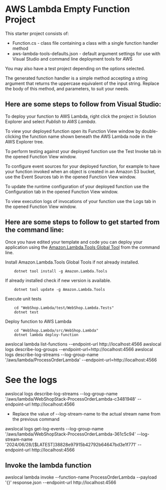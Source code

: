 # AWS Lambda Empty Function Project

This starter project consists of:
* Function.cs - class file containing a class with a single function handler method
* aws-lambda-tools-defaults.json - default argument settings for use with Visual Studio and command line deployment tools for AWS

You may also have a test project depending on the options selected.

The generated function handler is a simple method accepting a string argument that returns the uppercase equivalent of the input string. Replace the body of this method, and parameters, to suit your needs. 

## Here are some steps to follow from Visual Studio:

To deploy your function to AWS Lambda, right click the project in Solution Explorer and select *Publish to AWS Lambda*.

To view your deployed function open its Function View window by double-clicking the function name shown beneath the AWS Lambda node in the AWS Explorer tree.

To perform testing against your deployed function use the Test Invoke tab in the opened Function View window.

To configure event sources for your deployed function, for example to have your function invoked when an object is created in an Amazon S3 bucket, use the Event Sources tab in the opened Function View window.

To update the runtime configuration of your deployed function use the Configuration tab in the opened Function View window.

To view execution logs of invocations of your function use the Logs tab in the opened Function View window.

## Here are some steps to follow to get started from the command line:

Once you have edited your template and code you can deploy your application using the [Amazon.Lambda.Tools Global Tool](https://github.com/aws/aws-extensions-for-dotnet-cli#aws-lambda-amazonlambdatools) from the command line.

Install Amazon.Lambda.Tools Global Tools if not already installed.
```
    dotnet tool install -g Amazon.Lambda.Tools
```

If already installed check if new version is available.
```
    dotnet tool update -g Amazon.Lambda.Tools
```

Execute unit tests
```
    cd "WebShop.Lambda/test/WebShop.Lambda.Tests"
    dotnet test
```

Deploy function to AWS Lambda
```
    cd "WebShop.Lambda/src/WebShop.Lambda"
    dotnet lambda deploy-function
```


awslocal lambda list-functions --endpoint-url http://localhost:4566
awslocal logs describe-log-groups --endpoint-url=http://localhost:4566
awslocal logs describe-log-streams --log-group-name '/aws/lambda/ProcessOrderLambda' --endpoint-url=http://localhost:4566

# See the logs
awslocal logs describe-log-streams --log-group-name '/aws/lambda/WebShopStack-ProcessOrderLambda-c3481948' --endpoint-url http://localhost:4566

- Replace the value of --log-stream-name to the actual stream name from the previous command

awslocal logs get-log-events --log-group-name '/aws/lambda/WebShopStack-ProcessOrderLambda-361c5c94' --log-stream-name '2024/06/28/[$LATEST]38828e97915b42792b64647bd3e1f771' --endpoint-url http://localhost:4566


## Invoke the lambda function

awslocal lambda invoke --function-name ProcessOrderLambda --payload '{}' response.json --endpoint-url http://localhost:4566


